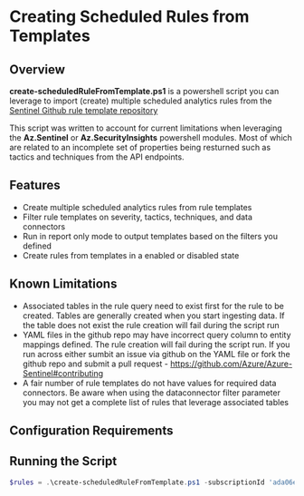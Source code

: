 # Creating Scheduled Rules from Templates


## Overview
**create-scheduledRuleFromTemplate.ps1** is a powershell script you can leverage to import (create) multiple scheduled analytics rules from the [Sentinel Github rule template repository](https://github.com/Azure/Azure-Sentinel/tree/master/Detections)

This script was written to account for current limitations when leveraging the **Az.Sentinel** or **Az.SecurityInsights** powershell modules. Most of which are related to an incomplete set of properties being resturned such as tactics and techniques from the API endpoints. 

## Features

- Create multiple scheduled analytics rules from rule templates
- Filter rule templates on severity, tactics, techniques, and data connectors
- Run in report only mode to output templates based on the filters you defined
- Create rules from templates in a enabled or disabled state

## Known Limitations

- Associated tables in the rule query need to exist first for the rule to be created. Tables are generally created when you start ingesting data. If the table does not exist the rule creation will fail during the script run
- YAML files in the github repo may have incorrect query column to entity mappings defined. The rule creation will fail during the script run. If you run across either sumbit an issue via github on the YAML file or fork the github repo and submit a pull request - https://github.com/Azure/Azure-Sentinel#contributing
- A fair number of rule templates do not have values for required data connectors. Be aware when using the dataconnector filter parameter you may not get a complete list of rules that leverage associated tables



## Configuration Requirements




## Running the Script

```powershell
$rules = .\create-scheduledRuleFromTemplate.ps1 -subscriptionId 'ada06e68-375e-4564-be3a-c6cacebf41c5' -resourceGroupName 'sentinel-prd' -workspaceName 'sentinel-prd' -githubToken 'ghp_ECgzFoyPsbSKrFoK5B2EOUmy4P0Rb3yd' -detectionFolderName 'ASimAuthentication','ASimProcess'

```


